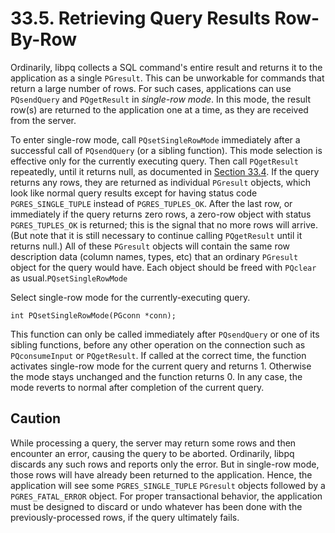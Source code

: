 # 33.5. Retrieving Query Results Row-By-Row

Ordinarily, libpq collects a SQL command's entire result and returns it to the application as a single `PGresult`. This can be unworkable for commands that return a large number of rows. For such cases, applications can use `PQsendQuery` and `PQgetResult` in _single-row mode_. In this mode, the result row\(s\) are returned to the application one at a time, as they are received from the server.

To enter single-row mode, call `PQsetSingleRowMode` immediately after a successful call of `PQsendQuery` \(or a sibling function\). This mode selection is effective only for the currently executing query. Then call `PQgetResult` repeatedly, until it returns null, as documented in [Section 33.4](https://www.postgresql.org/docs/10/static/libpq-async.html). If the query returns any rows, they are returned as individual `PGresult` objects, which look like normal query results except for having status code `PGRES_SINGLE_TUPLE` instead of `PGRES_TUPLES_OK`. After the last row, or immediately if the query returns zero rows, a zero-row object with status `PGRES_TUPLES_OK` is returned; this is the signal that no more rows will arrive. \(But note that it is still necessary to continue calling `PQgetResult` until it returns null.\) All of these `PGresult` objects will contain the same row description data \(column names, types, etc\) that an ordinary `PGresult` object for the query would have. Each object should be freed with `PQclear` as usual.`PQsetSingleRowMode`

Select single-row mode for the currently-executing query.

```text
int PQsetSingleRowMode(PGconn *conn);
```

This function can only be called immediately after `PQsendQuery` or one of its sibling functions, before any other operation on the connection such as `PQconsumeInput` or `PQgetResult`. If called at the correct time, the function activates single-row mode for the current query and returns 1. Otherwise the mode stays unchanged and the function returns 0. In any case, the mode reverts to normal after completion of the current query.

## Caution

While processing a query, the server may return some rows and then encounter an error, causing the query to be aborted. Ordinarily, libpq discards any such rows and reports only the error. But in single-row mode, those rows will have already been returned to the application. Hence, the application will see some `PGRES_SINGLE_TUPLE` `PGresult` objects followed by a `PGRES_FATAL_ERROR` object. For proper transactional behavior, the application must be designed to discard or undo whatever has been done with the previously-processed rows, if the query ultimately fails.

